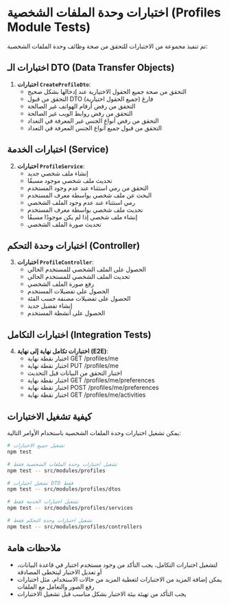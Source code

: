 # اختبارات وحدة الملفات الشخصية (Profiles Module Tests)

تم تنفيذ مجموعة من الاختبارات للتحقق من صحة وظائف وحدة الملفات الشخصية:

## اختبارات الـ DTO (Data Transfer Objects)

1. **اختبارات `CreateProfileDto`**:
   - التحقق من صحة جميع الحقول الاختيارية عند إدخالها بشكل صحيح
   - التحقق من قبول DTO فارغ (جميع الحقول اختيارية)
   - التحقق من رفض أرقام الهواتف غير الصالحة
   - التحقق من رفض روابط الويب غير الصالحة
   - التحقق من رفض أنواع الجنس غير المعرفة في التعداد
   - التحقق من قبول جميع أنواع الجنس المعرفة في التعداد

## اختبارات الخدمة (Service)

2. **اختبارات `ProfileService`**:
   - إنشاء ملف شخصي جديد
   - تحديث ملف شخصي موجود مسبقًا
   - التحقق من رمي استثناء عند عدم وجود المستخدم
   - البحث عن ملف شخصي بواسطة معرف المستخدم
   - رمي استثناء عند عدم وجود الملف الشخصي
   - تحديث ملف شخصي بواسطة معرف المستخدم
   - إنشاء ملف شخصي إذا لم يكن موجودًا مسبقًا
   - تحديث صورة الملف الشخصي

## اختبارات وحدة التحكم (Controller)

3. **اختبارات `ProfileController`**:
   - الحصول على الملف الشخصي للمستخدم الحالي
   - تحديث الملف الشخصي للمستخدم الحالي
   - رفع صورة الملف الشخصي
   - الحصول على تفضيلات المستخدم
   - الحصول على تفضيلات مصنفة حسب الفئة
   - إنشاء تفضيل جديد
   - الحصول على أنشطة المستخدم

## اختبارات التكامل (Integration Tests)

4. **اختبارات تكامل نهاية إلى نهاية (E2E)**:
   - اختبار نقطة نهاية GET /profiles/me
   - اختبار نقطة نهاية PUT /profiles/me
   - اختبار التحقق من البيانات قبل التحديث
   - اختبار نقطة نهاية GET /profiles/me/preferences
   - اختبار نقطة نهاية POST /profiles/me/preferences
   - اختبار نقطة نهاية GET /profiles/me/activities
   
## كيفية تشغيل الاختبارات

يمكن تشغيل اختبارات وحدة الملفات الشخصية باستخدام الأوامر التالية:

```bash
# تشغيل جميع الاختبارات
npm test

# تشغيل اختبارات وحدة الملفات الشخصية فقط
npm test -- src/modules/profiles

# تشغيل اختبارات DTO فقط
npm test -- src/modules/profiles/dtos

# تشغيل اختبارات الخدمة فقط
npm test -- src/modules/profiles/services

# تشغيل اختبارات وحدة التحكم فقط
npm test -- src/modules/profiles/controllers
```

## ملاحظات هامة

- لتشغيل اختبارات التكامل، يجب التأكد من وجود مستخدم اختبار في قاعدة البيانات، أو تعديل الاختبار ليتخطى المصادقة
- يمكن إضافة المزيد من الاختبارات لتغطية المزيد من حالات الاستخدام، مثل اختبارات رفع الصور والتعامل مع الملفات
- يجب التأكد من تهيئة بيئة الاختبار بشكل مناسب قبل تشغيل الاختبارات